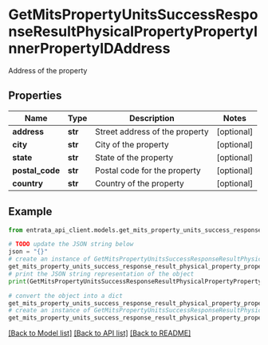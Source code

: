 # GetMitsPropertyUnitsSuccessResponseResultPhysicalPropertyPropertyInnerPropertyIDAddress

Address of the property

## Properties

Name | Type | Description | Notes
------------ | ------------- | ------------- | -------------
**address** | **str** | Street address of the property | [optional] 
**city** | **str** | City of the property | [optional] 
**state** | **str** | State of the property | [optional] 
**postal_code** | **str** | Postal code for the property | [optional] 
**country** | **str** | Country of the property | [optional] 

## Example

```python
from entrata_api_client.models.get_mits_property_units_success_response_result_physical_property_property_inner_property_id_address import GetMitsPropertyUnitsSuccessResponseResultPhysicalPropertyPropertyInnerPropertyIDAddress

# TODO update the JSON string below
json = "{}"
# create an instance of GetMitsPropertyUnitsSuccessResponseResultPhysicalPropertyPropertyInnerPropertyIDAddress from a JSON string
get_mits_property_units_success_response_result_physical_property_property_inner_property_id_address_instance = GetMitsPropertyUnitsSuccessResponseResultPhysicalPropertyPropertyInnerPropertyIDAddress.from_json(json)
# print the JSON string representation of the object
print(GetMitsPropertyUnitsSuccessResponseResultPhysicalPropertyPropertyInnerPropertyIDAddress.to_json())

# convert the object into a dict
get_mits_property_units_success_response_result_physical_property_property_inner_property_id_address_dict = get_mits_property_units_success_response_result_physical_property_property_inner_property_id_address_instance.to_dict()
# create an instance of GetMitsPropertyUnitsSuccessResponseResultPhysicalPropertyPropertyInnerPropertyIDAddress from a dict
get_mits_property_units_success_response_result_physical_property_property_inner_property_id_address_from_dict = GetMitsPropertyUnitsSuccessResponseResultPhysicalPropertyPropertyInnerPropertyIDAddress.from_dict(get_mits_property_units_success_response_result_physical_property_property_inner_property_id_address_dict)
```
[[Back to Model list]](../README.md#documentation-for-models) [[Back to API list]](../README.md#documentation-for-api-endpoints) [[Back to README]](../README.md)


